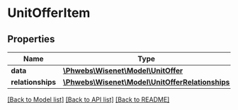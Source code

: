 # UnitOfferItem

## Properties
Name | Type | Description | Notes
------------ | ------------- | ------------- | -------------
**data** | [**\Phwebs\Wisenet\Model\UnitOffer**](UnitOffer.md) |  | [optional] 
**relationships** | [**\Phwebs\Wisenet\Model\UnitOfferRelationships**](UnitOfferRelationships.md) |  | [optional] 

[[Back to Model list]](../../README.md#documentation-for-models) [[Back to API list]](../../README.md#documentation-for-api-endpoints) [[Back to README]](../../README.md)

